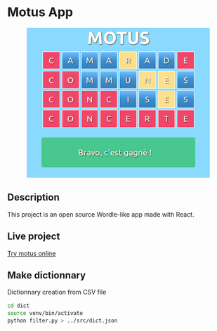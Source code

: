 # Motus App

<p align="center">
    <img src="screenshot.png?raw=true" alt="Motus App" title="Motus App" />
</p>


## Description

This project is an open source Wordle-like app made with React.

## Live project

[Try motus online](https://motus.purpleweb.fr/)

## Make dictionnary

Dictionnary creation from CSV file

```bash
cd dict
source venv/bin/activate
python filter.py > ../src/dict.json
```